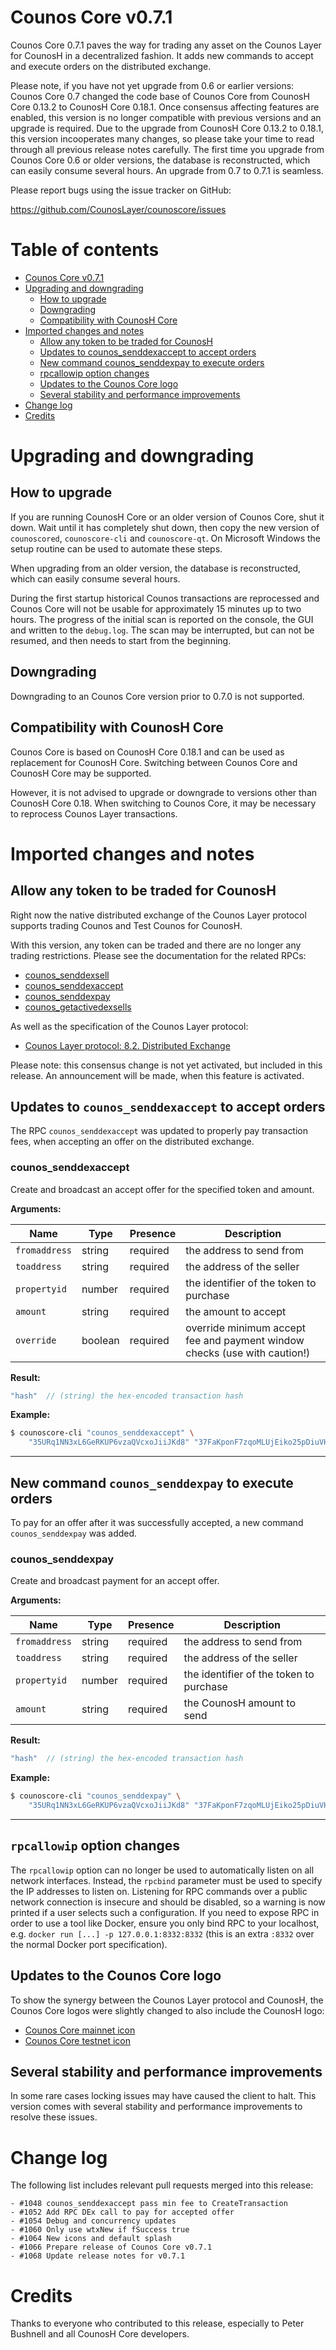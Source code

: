 Counos Core v0.7.1
================

Counos Core 0.7.1 paves the way for trading any asset on the Counos Layer for CounosH in a decentralized fashion. It adds new commands to accept and execute orders on the distributed exchange.

Please note, if you have not yet upgrade from 0.6 or earlier versions: Counos Core 0.7 changed the code base of Counos Core from CounosH Core 0.13.2 to CounosH Core 0.18.1. Once consensus affecting features are enabled, this version is no longer compatible with previous versions and an upgrade is required. Due to the upgrade from CounosH Core 0.13.2 to 0.18.1, this version incooperates many changes, so please take your time to read through all previous release notes carefully. The first time you upgrade from Counos Core 0.6 or older versions, the database is reconstructed, which can easily consume several hours. An upgrade from 0.7 to 0.7.1 is seamless.

Please report bugs using the issue tracker on GitHub:

  https://github.com/CounosLayer/counoscore/issues


Table of contents
=================

- [Counos Core v0.7.1](#counos-core-v071)
- [Upgrading and downgrading](#upgrading-and-downgrading)
  - [How to upgrade](#how-to-upgrade)
  - [Downgrading](#downgrading)
  - [Compatibility with CounosH Core](#compatibility-with-counosh-core)
- [Imported changes and notes](#imported-changes-and-notes)
  - [Allow any token to be traded for CounosH](#allow-any-token-to-be-traded-for-counosh)
  - [Updates to counos_senddexaccept to accept orders](#updates-to-counos_senddexaccept-to-accept-orders)
  - [New command counos_senddexpay to execute orders](#new-command-counos_senddexpay-to-execute-orders)
  - [rpcallowip option changes](#rpcallowip-option-changes)
  - [Updates to the Counos Core logo](#updates-to-the-counos-core-logo)
  - [Several stability and performance improvements](#several-stability-and-performance-improvements)
- [Change log](#change-log)
- [Credits](#credits)


Upgrading and downgrading
=========================

How to upgrade
--------------

If you are running CounosH Core or an older version of Counos Core, shut it down. Wait until it has completely shut down, then copy the new version of `counoscored`, `counoscore-cli` and `counoscore-qt`. On Microsoft Windows the setup routine can be used to automate these steps.

When upgrading from an older version, the database is reconstructed, which can easily consume several hours.

During the first startup historical Counos transactions are reprocessed and Counos Core will not be usable for approximately 15 minutes up to two hours. The progress of the initial scan is reported on the console, the GUI and written to the `debug.log`. The scan may be interrupted, but can not be resumed, and then needs to start from the beginning.

Downgrading
-----------

Downgrading to an Counos Core version prior to 0.7.0 is not supported.

Compatibility with CounosH Core
-------------------------------

Counos Core is based on CounosH Core 0.18.1 and can be used as replacement for CounosH Core. Switching between Counos Core and CounosH Core may be supported.

However, it is not advised to upgrade or downgrade to versions other than CounosH Core 0.18. When switching to Counos Core, it may be necessary to reprocess Counos Layer transactions.


Imported changes and notes
==========================

Allow any token to be traded for CounosH
----------------------------------------

Right now the native distributed exchange of the Counos Layer protocol supports trading Counos and Test Counos for CounosH.

With this version, any token can be traded and there are no longer any trading restrictions. Please see the documentation for the related RPCs:

- [counos_senddexsell](https://github.com/CounosLayer/counoscore/blob/v0.7.1/src/counoscore/doc/rpc-api.md#counos_senddexsell)
- [counos_senddexaccept](https://github.com/CounosLayer/counoscore/blob/v0.7.1/src/counoscore/doc/rpc-api.md#counos_senddexaccept)
- [counos_senddexpay](https://github.com/CounosLayer/counoscore/blob/v0.7.1/src/counoscore/doc/rpc-api.md#counos_senddexpay)
- [counos_getactivedexsells](https://github.com/CounosLayer/counoscore/blob/v0.7.1/src/counoscore/doc/rpc-api.md#counos_getactivedexsells)

As well as the specification of the Counos Layer protocol:

- [Counos Layer protocol: 8.2. Distributed Exchange](https://github.com/CounosLayer/spec/#82-distributed-exchange)

Please note: this consensus change is not yet activated, but included in this release. An announcement will be made, when this feature is activated.


Updates to `counos_senddexaccept` to accept orders
------------------------------------------------

The RPC `counos_senddexaccept` was updated to properly pay transaction fees, when accepting an offer on the distributed exchange.

### counos_senddexaccept

Create and broadcast an accept offer for the specified token and amount.

**Arguments:**

| Name                | Type    | Presence | Description                                                                                  |
|---------------------|---------|----------|----------------------------------------------------------------------------------------------|
| `fromaddress`       | string  | required | the address to send from                                                                     |
| `toaddress`         | string  | required | the address of the seller                                                                    |
| `propertyid`        | number  | required | the identifier of the token to purchase                                                      |
| `amount`            | string  | required | the amount to accept                                                                         |
| `override`          | boolean | required | override minimum accept fee and payment window checks (use with caution!)                    |

**Result:**
```js
"hash"  // (string) the hex-encoded transaction hash
```

**Example:**

```bash
$ counoscore-cli "counos_senddexaccept" \
    "35URq1NN3xL6GeRKUP6vzaQVcxoJiiJKd8" "37FaKponF7zqoMLUjEiko25pDiuVH5YLEa" 1 "15.0"
```

---


New command `counos_senddexpay` to execute orders
-----------------------------------------------

To pay for an offer after it was successfully accepted, a new command `counos_senddexpay` was added.

### counos_senddexpay

Create and broadcast payment for an accept offer.

**Arguments:**

| Name                | Type    | Presence | Description                                                                                  |
|---------------------|---------|----------|----------------------------------------------------------------------------------------------|
| `fromaddress`       | string  | required | the address to send from                                                                     |
| `toaddress`         | string  | required | the address of the seller                                                                    |
| `propertyid`        | number  | required | the identifier of the token to purchase                                                      |
| `amount`            | string  | required | the CounosH amount to send                                                                   |

**Result:**
```js
"hash"  // (string) the hex-encoded transaction hash
```

**Example:**

```bash
$ counoscore-cli "counos_senddexpay" \
    "35URq1NN3xL6GeRKUP6vzaQVcxoJiiJKd8" "37FaKponF7zqoMLUjEiko25pDiuVH5YLEa" 1 "15.0"
```

---


`rpcallowip` option changes
------------------------

The `rpcallowip` option can no longer be used to automatically listen on all network interfaces.  Instead, the `rpcbind` parameter must be used to specify the IP addresses to listen on. Listening for RPC commands over a public network connection is insecure and should be disabled, so a warning is now printed if a user selects such a configuration.  If you need to expose RPC in order to use a tool like  Docker, ensure you only bind RPC to your localhost, e.g. `docker run [...] -p 127.0.0.1:8332:8332` (this is an extra `:8332` over the normal Docker port specification).


Updates to the Counos Core logo
-----------------------------

To show the synergy between the Counos Layer protocol and CounosH, the Counos Core logos were slightly changed to also include the CounosH logo:

- [Counos Core mainnet icon](https://github.com/CounosLayer/counoscore/blob/v0.7.1/src/qt/res/icons/counosh.png)
- [Counos Core testnet icon](https://github.com/CounosLayer/counoscore/blob/v0.7.1/src/qt/res/icons/counosh_testnet.png)


Several stability and performance improvements
----------------------------------------------

In some rare cases locking issues may have caused the client to halt. This version comes with several stability and performance improvements to resolve these issues.


Change log
==========

The following list includes relevant pull requests merged into this release:

```
- #1048 counos_senddexaccept pass min fee to CreateTransaction
- #1052 Add RPC DEx call to pay for accepted offer
- #1054 Debug and concurrency updates
- #1060 Only use wtxNew if fSuccess true
- #1064 New icons and default splash
- #1066 Prepare release of Counos Core v0.7.1
- #1068 Update release notes for v0.7.1
```


Credits
=======

Thanks to everyone who contributed to this release, especially to Peter Bushnell and all CounosH Core developers.
